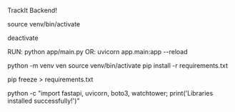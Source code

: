 TrackIt Backend!

source venv/bin/activate

deactivate

RUN:
python app/main.py
OR:
uvicorn app.main:app --reload

python -m venv ven
source venv/bin/activate
pip install -r requirements.txt

pip freeze > requirements.txt

python -c "import fastapi, uvicorn, boto3, watchtower; print('Libraries installed successfully!')"
